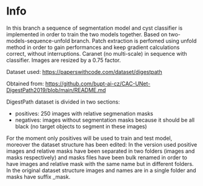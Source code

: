 # Info
In this branch a sequence of segmentation model and cyst classifier is implemented in order to train the two models together. Based on two-models-sequence-unfold branch.
Patch extraction is perfomed using unfold method in order to gain performances and keep gradient calculations correct, without interruptions.
Caranet (no multi-scale) in sequence with classifier. 
Images are resized by a 0.75 factor.

Dataset used: https://paperswithcode.com/dataset/digestpath 

Obtained from: https://github.com/bupt-ai-cz/CAC-UNet-DigestPath2019/blob/main/README.md 

DigestPath dataset is divided in two sections:
-  positives: 250 images with relative segmenation masks
- negatives: images without segmentation masks because it should be all black (no target objects to segment in these images)

For the moment only positives will be used to train and test model, moreover the dataset structure has been edited:
In the version used positive images and relative masks have been separated in two folders (images and masks respectively) and masks files have been bulk renamed in order to have images and relative mask with the same name but in different folders. In the original dataset structure images and names are in a single folder and masks have suffix _mask. 